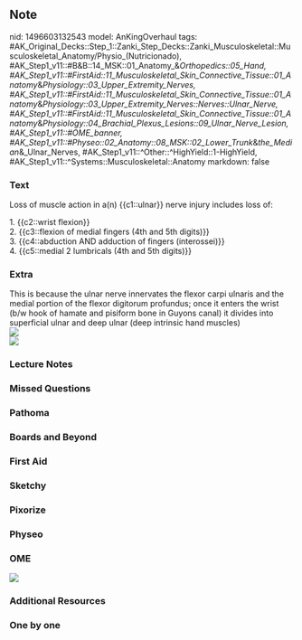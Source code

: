 ## Note
nid: 1496603132543
model: AnKingOverhaul
tags: #AK_Original_Decks::Step_1::Zanki_Step_Decks::Zanki_Musculoskeletal::Musculoskeletal_Anatomy/Physio_(Nutricionado), #AK_Step1_v11::#B&B::14_MSK::01_Anatomy_&_Orthopedics::05_Hand, #AK_Step1_v11::#FirstAid::11_Musculoskeletal_Skin_Connective_Tissue::01_Anatomy_&_Physiology::03_Upper_Extremity_Nerves, #AK_Step1_v11::#FirstAid::11_Musculoskeletal_Skin_Connective_Tissue::01_Anatomy_&_Physiology::03_Upper_Extremity_Nerves::Nerves::Ulnar_Nerve, #AK_Step1_v11::#FirstAid::11_Musculoskeletal_Skin_Connective_Tissue::01_Anatomy_&_Physiology::04_Brachial_Plexus_Lesions::09_Ulnar_Nerve_Lesion, #AK_Step1_v11::#OME_banner, #AK_Step1_v11::#Physeo::02_Anatomy::08_MSK::02_Lower_Trunk_&_the_Median_&_Ulnar_Nerves, #AK_Step1_v11::^Other::^HighYield::1-HighYield, #AK_Step1_v11::^Systems::Musculoskeletal::Anatomy
markdown: false

### Text
Loss of muscle action in a(n) {{c1::ulnar}} nerve injury includes
loss of:
<div>
  1. {{c2::wrist flexion}}
</div>
<div>
  2. {{c3::flexion of medial fingers (4th and 5th digits)}}
</div>
<div>
  3. {{c4::abduction AND adduction of fingers (interossei)}}
</div>
<div>
  4. {{c5::medial 2 lumbricals (4th and 5th digits)}}
</div>

### Extra
<div>
  This is because the ulnar nerve innervates the flexor carpi
  ulnaris and the medial portion of the flexor digitorum profundus;
  once it enters the wrist (b/w hook of hamate and pisiform bone in
  Guyons canal) it divides into superficial ulnar and deep ulnar
  (deep intrinsic hand muscles)
</div><img src="paste-23935852740609.jpg">
<div><img src="paste-121079423041537.jpg"></div>

### Lecture Notes


### Missed Questions


### Pathoma


### Boards and Beyond


### First Aid


### Sketchy


### Pixorize


### Physeo


### OME
<div class="ome-widget">
  <a href="https://onlinemeded.org?ref=anki"><img src=
  "_OME_AnkiFlashcards_General_4.png"></a>
</div>

### Additional Resources


### One by one

